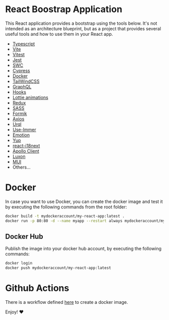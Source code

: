 # React Boostrap Application
This React application provides a bootstrap using the tools below. It's not intended as an architecture blueprint, but as a project that provides several useful tools and how to use them in your React app.

* [Typescript](https://www.typescriptlang.org/)
* [Vite](https://vitejs.dev/)
* [Vitest](https://vitest.dev/)
* [Jest](https://jestjs.io/)
* [SWC](https://swc.rs/)
* [Cypress](https://www.cypress.io/)
* [Docker](https://www.docker.com/)
* [TailWindCSS](https://tailwindcss.com/)
* [GraphQL](https://graphql.org/)
* [Hooks](https://react.dev/reference/react)
* [Lottie animations](https://lottiefiles.com/)
* [Redux](https://react-redux.js.org/)
* [SASS](https://sass-lang.com/)
* [Formik](https://formik.org/)
* [Axios](https://axios-http.com/)
* [Urql](https://formidable.com/open-source/urql/)
* [Use-Immer](https://github.com/immerjs/use-immer)
* [Emotion](https://emotion.sh/docs/introduction)
* [Yup](https://github.com/jquense/yup)
* [react-i18next](https://react.i18next.com/)
* [Apollo Client](https://www.apollographql.com/docs/react/)
* [Luxon](https://moment.github.io/luxon/#/)
* [MUI](https://mui.com/)
* Others... 

# Docker
In case you want to use Docker, you can create the docker image and test it by executing the following commands from the root folder:
```bash
docker build -t mydockeraccount/my-react-app:latest .
docker run -p 80:80 -d --name myapp --restart always mydockeraccount/my-react-app:latest
```
## Docker Hub
Publish the image into your docker hub account, by executing the following commands:
```bash
docker login
docker push mydockeraccount/my-react-app:latest
```

# Github Actions

There is a workflow defined [here](./.github/workflows/docker-image.yml) to create a docker image. 

Enjoy! :heart:

